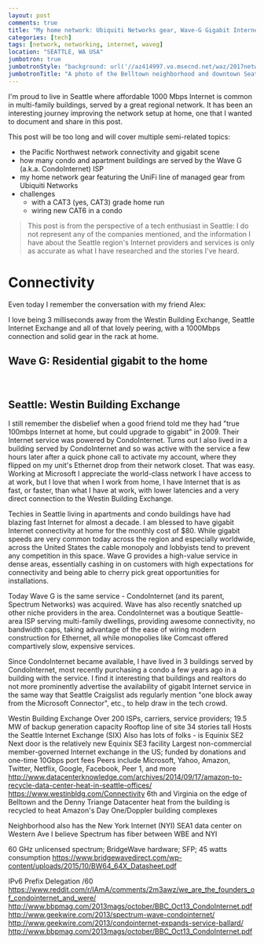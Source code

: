 ```yaml
---
layout: post
comments: true
title: "My home network: Ubiquiti Networks gear, Wave-G Gigabit Internet, and CAT6-CAT3 wiring"
categories: [tech]
tags: [network, networking, internet, waveg]
location: "SEATTLE, WA USA"
jumbotron: true
jumbotronStyle: "background: url('//az414997.vo.msecnd.net/waz/2017network/rooftop-pano-web.jpg') no-repeat left center; background-size: cover; overflow: hidden; min-height: 500px;"
jumbotronTitle: "A photo of the Belltown neighborhood and downtown Seattle, the Space Needle, and rooftop wireless backhaul networking equipment"
---
```


I'm proud to live in Seattle where affordable 1000 Mbps Internet is common in multi-family buildings, served
by a great regional network. It has been an interesting journey improving the network setup at home, one that
I wanted to document and share in this post.

This post will be too long and will cover multiple semi-related topics:

- the Pacific Northwest network connectivity and gigabit scene
- how many condo and apartment buildings are served by the Wave G (a.k.a. CondoInternet) ISP
- my home network gear featuring the UniFi line of managed gear from Ubiquiti Networks
- challenges
  - with a CAT3 (yes, CAT3) grade home run
  - wiring new CAT6 in a condo

> This post is from the perspective of a tech enthusiast in Seattle: I do not represent any of the companies mentioned, and the information I have about the Seattle region's Internet providers and services is only as accurate as what I have researched and the stories I've heard.

# Connectivity

Even today I remember the conversation with my friend Alex:


I love being 3 milliseconds away from the Westin Building Exchange, Seattle Internet Exchange and all of that lovely peering, with a 1000Mbps connection and solid gear in the rack at home.

## Wave G: Residential gigabit to the home

<img src="{{ site.cdn }}2017network/other-buildings.jpg" class="img-responsive" title="" />

<img src="{{ site.cdn }}2017network/other-buildings2.jpg" class="img-responsive" title="" />

<img src="{{ site.cdn }}2017network/cloudkeytray1.jpg" class="img-responsive" title="" />

<img src="{{ site.cdn }}2017network/waveg-fiber.jpg" class="img-responsive" title="" />

<img src="{{ site.cdn }}2017network/rackview.jpg" class="img-responsive" title="" />

<img src="{{ site.cdn }}2017network/ubnt-wifi-hallway.jpg" class="img-responsive" title="" />

<img src="{{ site.cdn }}2017network/microfische-machine.jpg" class="img-responsive" title="" />



<img src="{{ site.cdn }}2017network/cat3-jack.jpg" class="img-responsive" title="" />
<img src="{{ site.cdn }}2017network/cat6-cat3-wall-mess3.jpg" class="img-responsive" title="" />
<img src="{{ site.cdn }}2017network/cat6-splicing.jpg" class="img-responsive" title="" />
<img src="{{ site.cdn }}2017network/cat6-wiring-service-loop.jpg" class="img-responsive" title="" />
<img src="{{ site.cdn }}2017network/ceiling-running-cables.jpg" class="img-responsive" title="" />
<img src="{{ site.cdn }}2017network/closet-running-cat6.jpg" class="img-responsive" title="" />
<img src="{{ site.cdn }}2017network/cloudkeytray2.jpg" class="img-responsive" title="" />
<img src="{{ site.cdn }}2017network/electrical-in-ceiling.jpg" class="img-responsive" title="" />
<img src="{{ site.cdn }}2017network/office-rack6.jpg" class="img-responsive" title="" />
<img src="{{ site.cdn }}2017network/rack-with-sgpro.jpg" class="img-responsive" title="" />
<img src="{{ site.cdn }}2017network/rooftop-microwaves.jpg" class="img-responsive" title="" />
<img src="{{ site.cdn }}2017network/rooftop-waveg1.jpg" class="img-responsive" title="" />
<img src="{{ site.cdn }}2017network/running-ent-through-kitchen-ceiling-walls.jpg" class="img-responsive" title="" />
<img src="{{ site.cdn }}2017network/ubnt-uap-blue-night.jpg" class="img-responsive" title="" />
<img src="{{ site.cdn }}2017network/ubnt-uap-wall-install.jpg" class="img-responsive" title="" />
<img src="{{ site.cdn }}2017network/ubnt-wifi-bedroom.jpg" class="img-responsive" title="" />
<img src="{{ site.cdn }}2017network/ubntuap.jpg" class="img-responsive" title="" />

## Seattle: Westin Building Exchange

I still remember the disbelief when a good friend told me they had "true 100mbps Internet at home, but could upgrade to gigabit" in 2009. Their Internet service was powered by CondoInternet. Turns out I also lived in a building served by CondoInternet and so was active with the service a few hours later after a quick phone call to activate my account, where they flipped on my unit's Ethernet drop from their network closet. That was easy. Working at Microsoft I appreciate the world-class network I have access to at work, but I love that when I work from home, I have Internet that is as fast, or faster, than what I have at work, with lower latencies and a very direct connection to the Westin Building Exchange.

Techies in Seattle living in apartments and condo buildings have had blazing fast Internet for almost a decade. I am blessed to have gigabit Internet connectivity at home for the monthly cost of $80. While gigabit speeds are very common today across the region and especially worldwide, across the United States the cable monopoly and lobbyists tend to prevent any competition in this space. Wave G provides a high-value service in dense areas, essentially cashing in on customers with high expectations for connectivity and being able to cherry pick great opportunities for installations.

Today Wave G is the same service - CondoInternet (and its parent, Spectrum Networks) was acquired. Wave has also recently snatched up other niche providers in the area. CondoInternet was a boutique Seattle-area ISP serving multi-family dwellings, providing awesome connectivity, no bandwidth caps, taking advantage of the ease of wiring modern construction for Ethernet, all while monopolies like Comcast offered compartively slow, expensive services.

Since CondoInternet became available, I have lived in 3 buildings served by CondoInternet, most recently purchasing a condo a few years ago in a building with the service. I find it interesting that buildings and realtors do not more prominently advertise the availability of gigabit Internet service in the same way that Seattle Craigslist ads regularly mention "one block away from the Microsoft Connector", etc., to help draw in the tech crowd.


Westin Building Exchange
Over 200 ISPs, carriers, service providers; 19.5 MW of backup generation capacity
Rooftop line of site
34 stories tall
Hosts the Seattle Internet Exchange (SIX)
Also has lots of folks - is Equinix SE2
Next door is the relatively new Equinix SE3 facility
Largest non-commercial member-governed Internet exchange in the US; funded by donations and one-time 10Gbps port fees
Peers include Microsoft, Yahoo, Amazon, Twitter, Netflix, Google, Facebook, Peer 1, and more
http://www.datacenterknowledge.com/archives/2014/09/17/amazon-to-recycle-data-center-heat-in-seattle-offices/
https://www.westinbldg.com/Connectivity
6th and Virginia on the edge of Belltown and the Denny Triange
Datacenter heat from the building is recycled to heat Amazon's Day One/Doppler building complexes

Neighborhood also has the New York Internet (NYI) SEA1 data center on Western Ave
I believe Spectrum has fiber between WBE and NYI

60 GHz unlicensed spectrum; BridgeWave hardware; SFP; 45 watts consumption https://www.bridgewavedirect.com/wp-content/uploads/2015/10/BW64_64X_Datasheet.pdf


IPv6 Prefix Delegation /60
https://www.reddit.com/r/IAmA/comments/2m3awz/we_are_the_founders_of_condointernet_and_were/
http://www.bbpmag.com/2013mags/october/BBC_Oct13_CondoInternet.pdf
http://www.geekwire.com/2013/spectrum-wave-condointernet/
http://www.geekwire.com/2013/condointernet-expands-service-ballard/
http://www.bbpmag.com/2013mags/october/BBC_Oct13_CondoInternet.pdf
